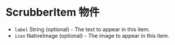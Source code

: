 # ScrubberItem 物件

* `label` String (optional) - The text to appear in this item.
* `icon` NativeImage (optional) - The image to appear in this item.